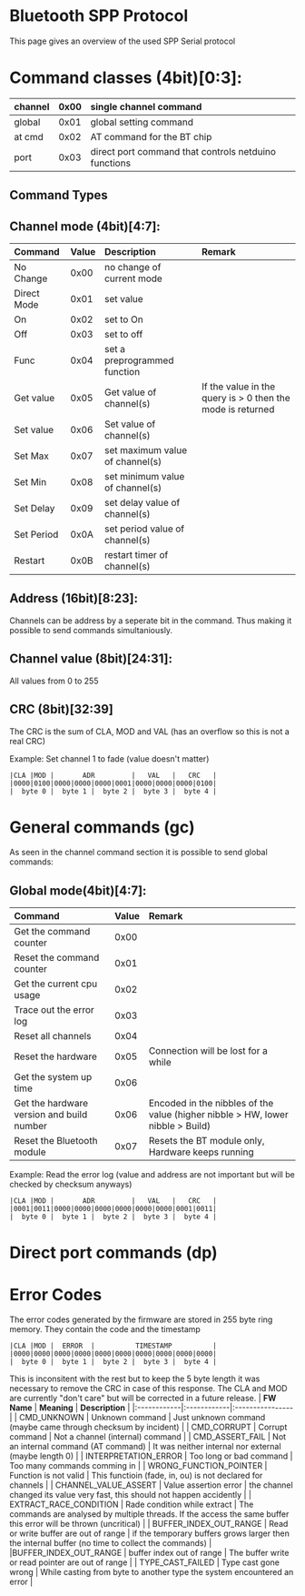

# Bluetooth SPP Protocol #
This page gives an overview of the used SPP Serial protocol


# Command classes (4bit)[0:3]: #
|channel|0x00|single channel command|
|:------|:---|:---------------------|
|global|0x01|global setting command|
|at cmd|0x02|AT command for the BT chip|
|port|0x03|direct port command that controls netduino functions|


## Command Types ##

## Channel mode (4bit)[4:7]: ##
| **Command** | **Value** | **Description** | **Remark** |
|:------------|:----------|:----------------|:-----------|
|No Change|0x00|no change of current mode|  |
|Direct Mode|0x01|set value|  |
|On|0x02|set to On|  |
|Off|0x03|set to off|  |
|Func|0x04|set a preprogrammed function|  |
|Get value|0x05|Get value of channel(s)| If the value in the query is > 0 then the mode is returned|
|Set value|0x06|Set value of channel(s)|  |
|Set Max|0x07|set maximum value of channel(s)|  |
|Set Min|0x08|set minimum value of channel(s)|  |
|Set Delay|0x09|set delay value of channel(s)|  |
|Set Period|0x0A|set period value of channel(s)|  |
|Restart|0x0B|restart timer of channel(s)|  |

## Address (16bit)[8:23]: ##
Channels can be address by a seperate bit in the command. Thus making it possible to send
commands simultaniously.

## Channel value (8bit)[24:31]: ##
All values from 0 to 255

## CRC (8bit)[32:39] ##
The CRC is the sum of CLA, MOD and VAL (has an overflow so this is not a real CRC)

Example:
Set channel 1 to fade (value doesn't matter)
```
|CLA |MOD |       ADR         |   VAL   |   CRC   |
|0000|0100|0000|0000|0000|0001|0000|0000|0000|0100|
|  byte 0 |  byte 1 |  byte 2 |  byte 3 |  byte 4 |
```

# General commands (gc) #

As seen in the channel command section it is possible to send global commands:

## Global mode(4bit)[4:7]: ##
| **Command** | **Value** | **Remark** |
|:------------|:----------|:-----------|
| Get the command counter | 0x00 |  |
| Reset the command counter | 0x01 |  |
| Get the current cpu usage | 0x02 |  |
| Trace out the error log | 0x03 |  |
| Reset all channels | 0x04 |  |
| Reset the hardware | 0x05 | Connection will be lost for a while |
| Get the system up time | 0x06 |  |
| Get the hardware version and build number | 0x06 | Encoded in the nibbles of the value (higher nibble > HW, lower nibble > Build) |
| Reset the Bluetooth module | 0x07 | Resets the BT module only, Hardware keeps running |

Example:
Read the error log (value and address are not important but will be checked by checksum anyways)
```
|CLA |MOD |       ADR         |   VAL   |   CRC   |
|0001|0011|0000|0000|0000|0000|0000|0000|0001|0011|
|  byte 0 |  byte 1 |  byte 2 |  byte 3 |  byte 4 |
```

# Direct port commands (dp) #

# Error Codes #
The error codes generated by the firmware are stored in 255 byte ring memory. They contain the code and the timestamp
```
|CLA |MOD |  ERROR  |          TIMESTAMP          |
|0000|0000|0000|0000|0000|0000|0000|0000|0000|0000|
|  byte 0 |  byte 1 |  byte 2 |  byte 3 |  byte 4 |
```
This is inconsitent with the rest but to keep the 5 byte length it was necessary to remove the CRC in case of this response.
The CLA and MOD are currently "don't care" but will be corrected in a future release.
| **FW Name** | **Meaning** | **Description** |
|:------------|:------------|:----------------|
| CMD\_UNKNOWN | Unknown command | Just unknown command (maybe came through checksum by incident) |
| CMD\_CORRUPT | Corrupt command | Not a channel (internal) command |
| CMD\_ASSERT\_FAIL | Not an internal command (AT command) | It was neither internal nor external (maybe length 0) |
| INTERPRETATION\_ERROR | Too long or bad command | Too many commands comming in |
| WRONG\_FUNCTION\_POINTER | Function is not valid | This functioin (fade, in, ou) is not declared for channels |
| CHANNEL\_VALUE\_ASSERT | Value assertion error | the channel changed its value very fast, this should not happen accidently |
| EXTRACT\_RACE\_CONDITION | Rade condition while extract | The commands are analysed by multiple threads. If the access the same buffer this error will be thrown (uncritical) |
| BUFFER\_INDEX\_OUT\_RANGE | Read or write buffer are out of range | if the temporary buffers grows larger then the internal buffer (no time to collect the commands) |
|BUFFER\_INDEX\_OUT\_RANGE | buffer index out of range | The buffer write or read pointer are out of range |
| TYPE\_CAST\_FAILED | Type cast gone wrong | While casting from byte to another type the system encountered an error |